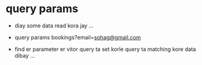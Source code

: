 # query params

- diay some data read kora jay ...

- query params bookings?email=sohag@gmail.com
- find er parameter er vitor query ta set korle query ta matching kore data dibay ...
